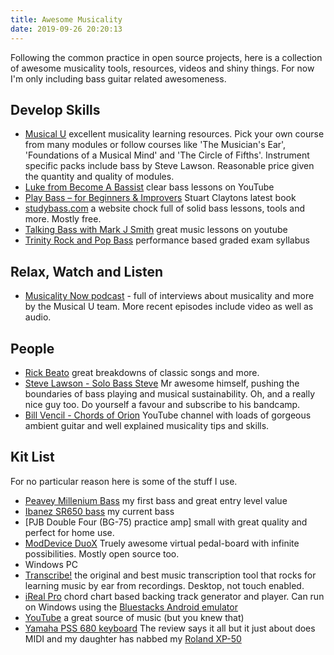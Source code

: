 ```yaml
---
title: Awesome Musicality
date: 2019-09-26 20:20:13
---
```


Following the common practice in open source projects, here is a collection of awesome musicality tools, resources, videos and shiny things. For now I'm only including bass guitar related awesomeness.

## Develop Skills

- [Musical U](https://www.musical-u.com/) excellent musicality learning resources. Pick your own course from many modules or follow courses like 'The Musician's Ear', 'Foundations of a Musical Mind' and 'The Circle of Fifths'. Instrument specific packs include bass by Steve Lawson. Reasonable price given the quantity and quality of modules.
- [Luke from Become A Bassist](https://www.youtube.com/channel/UCxX8-X5XeOTSlXQZERNWrog) clear bass lessons on YouTube
- [Play Bass – for Beginners & Improvers](https://www.basslinepublishing.com/product/play-bass-for-beginners-improvers/) Stuart Claytons latest book
- [studybass.com](http://www.studybass.com/) a website chock full of solid bass lessons, tools and more. Mostly free.
- [Talking Bass with Mark J Smith](https://www.youtube.com/channel/UCDfStxwji-22A_bvY280UIg) great music lessons on youtube
- [Trinity Rock and Pop Bass](https://www.trinityrock.com/instruments/bass) performance based graded exam syllabus

## Relax, Watch and Listen

- [Musicality Now podcast](https://www.musical-u.com/learn/topic/podcast/) - full of interviews about musicality and more by the Musical U team. More recent episodes include video as well as audio.

## People

- [Rick Beato](https://www.youtube.com/channel/UCJquYOG5EL82sKTfH9aMA9Q) great breakdowns of classic songs and more.
- [Steve Lawson - Solo Bass Steve](https://www.stevelawson.net/) Mr awesome himself, pushing the boundaries of bass playing and musical sustainability. Oh, and a really nice guy too. Do yourself a favour and subscribe to his bandcamp.
- [Bill Vencil - Chords of Orion](https://www.youtube.com/channel/UCx0irbDsRLjMvEXaW56cqlQ) YouTube channel with loads of gorgeous ambient guitar and well explained musicality tips and skills.

## Kit List

For no particular reason here is some of the stuff I use.

- [Peavey Millenium Bass](https://peavey.com/products/index.cfm/item/670/118908/) my first bass and great entry level value
- [Ibanez SR650 bass](https://www.ibanez.com/usa/products/detail/sr650_04.html) my current bass
- [PJB Double Four (BG-75) practice amp] small with great quality and perfect for home use.
- [ModDevice DuoX](https://www.moddevices.com/products/mod-duo-x) Truely awesome virtual pedal-board with infinite possibilities. Mostly open source too.
- Windows PC
- [Transcribe!](https://www.seventhstring.com/xscribe/overview.html) the original and best music transcription tool that rocks for learning music by ear from recordings. Desktop, not touch enabled.
- [iReal Pro](https://irealpro.com/) chord chart based backing track generator and player. Can run on Windows using the [Bluestacks Android emulator](https://www.bluestacks.com)
- [YouTube](https://www.youtube.com/) a great source of music (but you knew that)
- [Yamaha PSS 680 keyboard](https://sonicstate.com/synth/yamaha_pss680/) The review says it all but it just about does MIDI and my daughter has nabbed my [Roland XP-50](https://en.wikipedia.org/wiki/Roland_XP-50)
